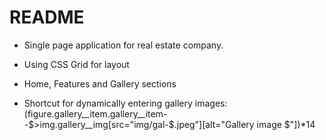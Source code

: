 # README

* Single page application for real estate company.  

* Using CSS Grid for layout

* Home, Features and Gallery sections

* Shortcut for dynamically entering gallery images:
(figure.gallery__item.gallery__item--$>img.gallery__img[src="img/gal-$.jpeg"][alt="Gallery image $"])*14   

